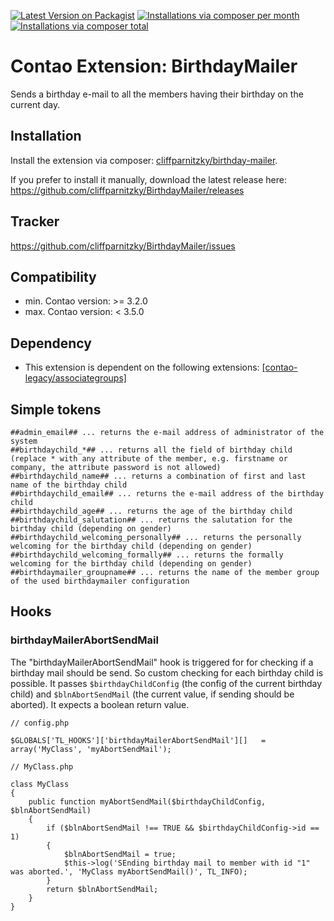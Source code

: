 [![Latest Version on Packagist](http://img.shields.io/packagist/v/cliffparnitzky/birthday-mailer.svg?style=flat)](https://packagist.org/packages/cliffparnitzky/birthday-mailer)
[![Installations via composer per month](http://img.shields.io/packagist/dm/cliffparnitzky/birthday-mailer.svg?style=flat)](https://packagist.org/packages/cliffparnitzky/birthday-mailer)
[![Installations via composer total](http://img.shields.io/packagist/dt/cliffparnitzky/birthday-mailer.svg?style=flat)](https://packagist.org/packages/cliffparnitzky/birthday-mailer)

Contao Extension: BirthdayMailer
================================

Sends a birthday e-mail to all the members having their birthday on the current day.


Installation
------------

Install the extension via composer: [cliffparnitzky/birthday-mailer](https://packagist.org/packages/cliffparnitzky/birthday-mailer).

If you prefer to install it manually, download the latest release here: https://github.com/cliffparnitzky/BirthdayMailer/releases


Tracker
-------

https://github.com/cliffparnitzky/BirthdayMailer/issues


Compatibility
-------------

- min. Contao version: >= 3.2.0
- max. Contao version: <  3.5.0


Dependency
----------

- This extension is dependent on the following extensions: [[contao-legacy/associategroups]](https://legacy-packages-via.contao-community-alliance.org/packages/contao-legacy/associategroups)


Simple tokens
-------------
```
##admin_email## ... returns the e-mail address of administrator of the system
##birthdaychild_*## ... returns all the field of birthday child (replace * with any attribute of the member, e.g. firstname or company, the attribute password is not allowed)
##birthdaychild_name## ... returns a combination of first and last name of the birthday child
##birthdaychild_email## ... returns the e-mail address of the birthday child
##birthdaychild_age## ... returns the age of the birthday child
##birthdaychild_salutation## ... returns the salutation for the birthday child (depending on gender)
##birthdaychild_welcoming_personally## ... returns the personally welcoming for the birthday child (depending on gender)
##birthdaychild_welcoming_formally## ... returns the formally welcoming for the birthday child (depending on gender)
##birthdaymailer_groupname## ... returns the name of the member group of the used birthdaymailer configuration
```


Hooks
-----

### birthdayMailerAbortSendMail

The "birthdayMailerAbortSendMail" hook is triggered for for checking if a birthday mail should be send. So custom checking for each birthday child is possible.
It passes `$birthdayChildConfig` (the config of the current birthday child) and `$blnAbortSendMail` (the current value, if sending should be aborted).
It expects a boolean return value.

```
// config.php

$GLOBALS['TL_HOOKS']['birthdayMailerAbortSendMail'][]   = array('MyClass', 'myAbortSendMail');

// MyClass.php

class MyClass
{
	public function myAbortSendMail($birthdayChildConfig, $blnAbortSendMail)
	{
		if ($blnAbortSendMail !== TRUE && $birthdayChildConfig->id == 1)
		{
			$blnAbortSendMail = true;
			$this->log('SEnding birthday mail to member with id "1" was aborted.', 'MyClass myAbortSendMail()', TL_INFO);
		}
		return $blnAbortSendMail;
	}
}
```